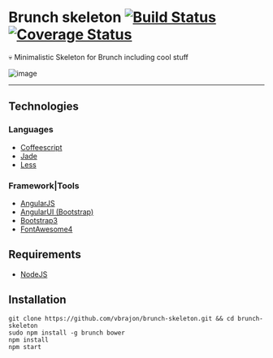 Brunch skeleton [![Build Status](https://travis-ci.org/vbrajon/brunch-skeleton.png?branch=master)](https://travis-ci.org/vbrajon/brunch-skeleton) [![Coverage Status](https://coveralls.io/repos/vbrajon/brunch-skeleton/badge.png)](https://coveralls.io/r/vbrajon/brunch-skeleton)
===============

:skull: Minimalistic Skeleton for Brunch including cool stuff

![image](https://github.com/vbrajon/brunch-skeleton/raw/master/app/assets/veggie-skeleton.jpg "Veggie Skeleton")

----------------

Technologies
------------

### Languages
- [Coffeescript](http://coffeescript.org/)
- [Jade](http://jade-lang.com/)
- [Less](http://www.lesscss.org/)

### Framework|Tools
- [AngularJS](http://angularjs.org/)
- [AngularUI (Bootstrap)](http://angular-ui.github.io/bootstrap/)
- [Bootstrap3](http://getbootstrap.com/)
- [FontAwesome4](http://fontawesome.io/)

Requirements
------------

- [NodeJS](http://nodejs.org/)

Installation
------------

    git clone https://github.com/vbrajon/brunch-skeleton.git && cd brunch-skeleton
    sudo npm install -g brunch bower
    npm install
    npm start
